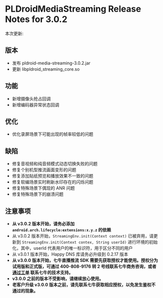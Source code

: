 # PLDroidMediaStreaming Release Notes for 3.0.2

本次更新:

## 版本

- 发布 pldroid-media-streaming-3.0.2.jar
- 更新 libpldroid_streaming_core.so

## 功能

- 新增摄像头抢占回调
- 新增编码器异常状态回调

## 优化

- 优化录屏场景下可能出现的帧率较低的问题

## 缺陷

- 修复音视频和纯音频模式动态切换失败的问题
- 修复个别机型推流画面变形的问题
- 修复添加贴纸预览和播放效果不一致的问题
- 修复软编场景实时刷新水印存在的闪烁问题
- 修复特殊场景下偶现的 ANR 问题
- 修复特殊场景下的崩溃问题

## 注意事项

- **从 v3.0.2 版本开始，请务必添加 `android.arch.lifecycle:extensions:x.y.z` 的依赖**
- 从 v3.0.2 版本开始，`StreamingEnv.init(Context context)` 已被弃用，请更新到 `StreamingEnv.init(Context contex, String userId)` 进行环境的初始化，其中，userId 代表用户的唯一标识符，用于区分不同的用户
- 从 v3.0.1 版本开始，Happy DNS 库请务必升级到 0.2.17 版本
- **从 v3.0.0 版本开始，七牛直播推流 SDK 需要先获取授权才能使用。授权分为试用版和正式版，可通过 400-808-9176 转 2 号线联系七牛商务咨询，或者 [通过工单](https://support.qiniu.com/?ref=developer.qiniu.com) 联系七牛的技术支持。**
- **v3.0.0 之前的版本不受影响，请继续放心使用。**
- **老客户升级 v3.0.0 版本之前，请先联系七牛获取相应授权，以免发生鉴权不通过的现象。**